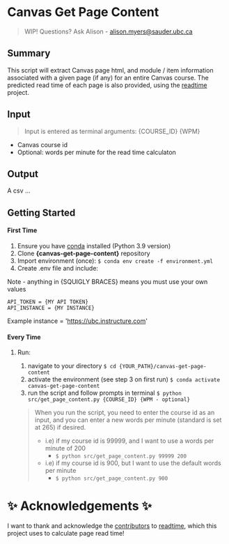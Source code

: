 
# Canvas Get Page Content
> WIP! Questions? Ask Alison - alison.myers@sauder.ubc.ca

## Summary
This script will extract Canvas page html, and module / item information associated with a given page (if any) for an entire Canvas course. The predicted read time of each page is also provided, using the [readtime](https://pypi.org/project/readtime/) project.

## Input

> Input is entered as terminal arguments: {COURSE_ID} {WPM}
- Canvas course id
- Optional: words per minute for the read time calculaton
  
## Output

A csv ...

## Getting Started

#### First Time

1. Ensure you have [conda](https://docs.conda.io/projects/conda/en/latest/user-guide/install/index.html) installed (Python 3.9 version)
2. Clone **{canvas-get-page-content}** repository
3. Import environment (once): `$ conda env create -f environment.yml`
4. Create .env file and include:

Note - anything in {SQUIGLY BRACES} means you must use your own values
```
API_TOKEN = {MY API TOKEN}
API_INSTANCE = {MY INSTANCE}
```

Example instance = 'https://ubc.instructure.com'

#### Every Time

1. Run:
   1. navigate to your directory `$ cd {YOUR_PATH}/canvas-get-page-content`
   1. activate the environment (see step 3 on first run) `$ conda activate canvas-get-page-content`
   1. run the script and follow prompts in terminal `$ python src/get_page_content.py {COURSE_ID} {WPM - optional}`
   
   > When you run the script, you need to enter the course id as an input, and you can enter a new words per minute (standard is set at 265) if desired.
   > -  i.e) if my course id is 99999, and I want to use a words per minute of 200
   >     - `$ python src/get_page_content.py 99999 200`
   > - i.e) if my course id is 900, but I want to use the default words per minute
   >     - `$ python src/get_page_content.py 900`

# ✨ Acknowledgements ✨

I want to thank and acknowledge the [contributors](https://github.com/alanhamlett/readtime/blob/master/AUTHORS) to [readtime](https://pypi.org/project/readtime/), which this project uses to calculate page read time! 
